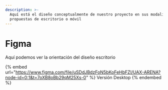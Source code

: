 ```yaml
---
description: >-
  Aquí está el diseño conceptualmente de nuestro proyecto en sus modalidades
  propuestas de escritorio o móvil
---
```


# Figma

Aquí podemos ver la orientación del diseño escritorio

{% embed url="https://www.figma.com/file/uSDdJBdzFoN5bKoFeHbFZl/UAX-ARENA?node-id=0:1&t=7oXB8oBb29qM25Xs-0" %}
Versión Desktop
{% endembed %}
